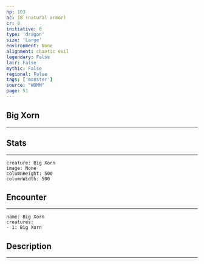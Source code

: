 ```yaml
---
hp: 103
ac: 18 (natural armor)
cr: 8
initiative: 0
type: 'dragon'    
size: 'Large'
environment: None
alignment: chaotic evil
legendary: False
lair: False
mythic: False
regional: False
tags: ['monster']
source: "WDMM"
page: 51
---
```


## Big Xorn
---



## Stats
---

```statblock
creature: Big Xorn
image: None
columnHeight: 500
columnWidth: 500
```

## Encounter
---

```encounter-table
name: Big Xorn
creatures:
- 1: Big Xorn
```

## Description
---





